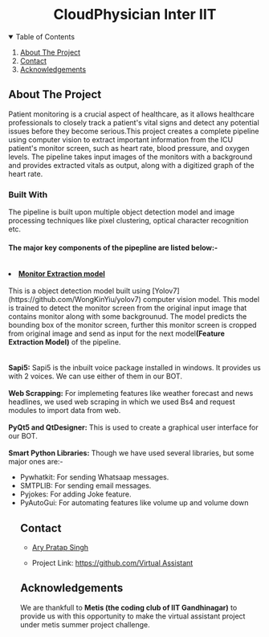 
<!-- PROJECT LOGO -->
<br />
<p align="center">
  <h1 align="center"> CloudPhysician Inter IIT</h1>

  <p align="center">
  </p>
</p>



<!-- TABLE OF CONTENTS -->
<details open="open">
  <summary>Table of Contents</summary>
  <ol>
    <li>
      <a href="#about-the-project">About The Project</a>



   <li><a href="#contact">Contact</a></li>
   <li><a href="#acknowledgements">Acknowledgements</a></li>
  </ol>
</details>



<!-- ABOUT THE PROJECT -->
## About The Project

Patient monitoring is a crucial aspect of healthcare, as it allows healthcare professionals to closely track a patient's vital signs and detect any potential issues before they become serious.This project creates a complete pipeline using computer vision to extract important information from the ICU patient's monitor screen, such as heart rate, blood pressure, and oxygen levels. The pipeline takes input images of the monitors with a background and provides extracted vitals as output, along with a digitized graph of the heart rate.

### Built With
The pipeline is built upon multiple object detection model and image processing techniques like pixel clustering, optical character recognition etc. 
<br>
<h4>The major key components of the pipepline are listed below:-</h4>
<br>
<li>
  <b><u>Monitor Extraction model</u></b>
  <br><br>
  This is a object detection model built using [Yolov7](https://github.com/WongKinYiu/yolov7) computer vision model. This model is trained to detect the monitor screen  from the original input image that contains monitor along with some backgrounud. The model predicts the bounding box of the monitor screen, further this monitor      screen is cropped from original image and send as input for the next model<b>(Feature Extraction Model)</b> of the pipeline.
  

</li>
<br><br>
      <b>Sapi5:</b>  Sapi5 is the inbuilt voice package installed in windows. It provides us with 2 voices. We can use either of them in our BOT.
<br><br>
      <b>Web Scrapping:</b> For implemeting features like weather forecast and news headlines, we used web scraping in which we used Bs4 and request modules to import data from web.
<br><br>
      <b>PyQt5 and QtDesigner:</b> This is used to create a graphical user interface for our BOT. 
<br><br>
      <b>Smart Python  Libraries:</b>  Though we have used several libraries, but some major ones are:-
<br>
      <ul>
        <li> 
          Pywhatkit: For sending Whatsaap messages.
        <li>
          SMTPLIB: For sending email messages.
        <li>
          Pyjokes: For adding Joke feature.
        <li>
          PyAutoGui: For automating features like volume up and volume down
             
      
<!-- CONTACT -->
## Contact

* [Ary Pratap Singh](https://www.linkedin.com/in/ary-pratap-singh-73b329207?lipi=urn%3Ali%3Apage%3Ad_flagship3_profile_view_base_contact_details%3BebLXi%2BlvTOyRhTQqbZAXSA%3D%3D)


* Project Link: [https://github.com/Virtual Assistant](https://github.com/AryPratap/BOT-GP-53.git)



<!-- ACKNOWLEDGEMENTS -->
## Acknowledgements
We are thankfull to <b>Metis (the coding club of IIT Gandhinagar)</b> to provide us with this opportunity to make the virtual assistant project under metis summer project challenge. 
